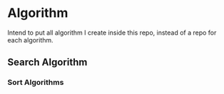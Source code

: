 # Algorithm
Intend to put all algorithm I create inside this repo, instead of a repo for each algorithm.

## Search Algorithm

### Sort Algorithms